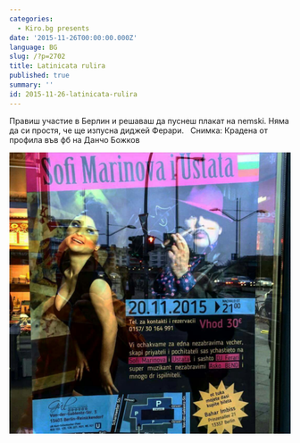 ```yaml
---
categories:
  - Kiro.bg presents
date: '2015-11-26T00:00:00.000Z'
language: BG
slug: /?p=2702
title: Latinicata rulira
published: true
summary: ''
id: 2015-11-26-latinicata-rulira
---
```


Правиш участие в Берлин и решаваш да пуснеш плакат на nemski. Няма да си простя, че ще изпусна диджей Ферари.   Снимка: Крадена от профила във фб на Данчо Божков

![Sofi - UstataDancho Bozhkov](https://raw.githubusercontent.com/kirilchristov/blog_images/main/2015/11/Sofi-UstataDancho-Bozhkov.jpg)
